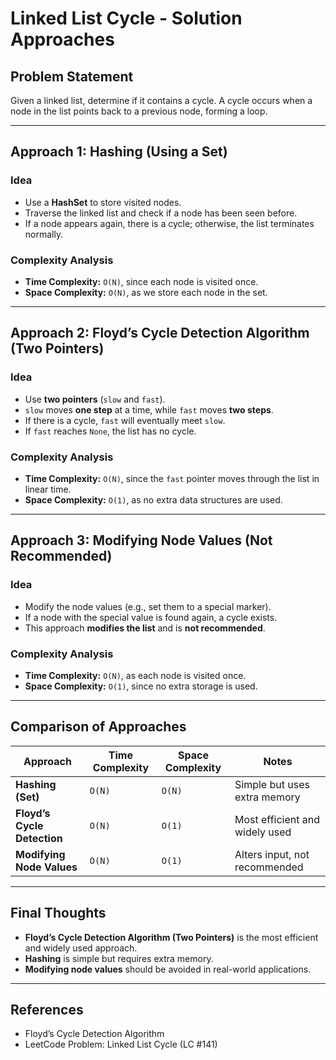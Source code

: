 # **Linked List Cycle - Solution Approaches**

## **Problem Statement**
Given a linked list, determine if it contains a cycle. A cycle occurs when a node in the list points back to a previous node, forming a loop.

---

## **Approach 1: Hashing (Using a Set)**
### **Idea**
- Use a **HashSet** to store visited nodes.
- Traverse the linked list and check if a node has been seen before.
- If a node appears again, there is a cycle; otherwise, the list terminates normally.

### **Complexity Analysis**
- **Time Complexity:** `O(N)`, since each node is visited once.
- **Space Complexity:** `O(N)`, as we store each node in the set.

---

## **Approach 2: Floyd’s Cycle Detection Algorithm (Two Pointers)**
### **Idea**
- Use **two pointers** (`slow` and `fast`).
- `slow` moves **one step** at a time, while `fast` moves **two steps**.
- If there is a cycle, `fast` will eventually meet `slow`.
- If `fast` reaches `None`, the list has no cycle.

### **Complexity Analysis**
- **Time Complexity:** `O(N)`, since the `fast` pointer moves through the list in linear time.
- **Space Complexity:** `O(1)`, as no extra data structures are used.

---

## **Approach 3: Modifying Node Values (Not Recommended)**
### **Idea**
- Modify the node values (e.g., set them to a special marker).
- If a node with the special value is found again, a cycle exists.
- This approach **modifies the list** and is **not recommended**.

### **Complexity Analysis**
- **Time Complexity:** `O(N)`, as each node is visited once.
- **Space Complexity:** `O(1)`, since no extra storage is used.

---

## **Comparison of Approaches**
| Approach | Time Complexity | Space Complexity | Notes |
|----------|---------------|----------------|------------|
| **Hashing (Set)** | `O(N)` | `O(N)` | Simple but uses extra memory |
| **Floyd’s Cycle Detection** | `O(N)` | `O(1)` | Most efficient and widely used |
| **Modifying Node Values** | `O(N)` | `O(1)` | Alters input, not recommended |

---

## **Final Thoughts**
- **Floyd’s Cycle Detection Algorithm (Two Pointers)** is the most efficient and widely used approach.
- **Hashing** is simple but requires extra memory.
- **Modifying node values** should be avoided in real-world applications.

---

## **References**
- Floyd’s Cycle Detection Algorithm
- LeetCode Problem: Linked List Cycle (LC #141)